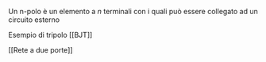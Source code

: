 Un n-polo è un elemento a $n$ terminali con i quali può essere collegato ad un circuito esterno

Esempio di tripolo [[BJT]]

[[Rete a due porte]]